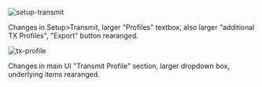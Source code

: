 
![setup-transmit](https://user-images.githubusercontent.com/27503182/164970872-2113a693-620e-4f35-8c5a-70807a29e4c5.JPG)

Changes in Setup>Transmit, larger "Profiles" textbox, also larger "additional TX Profiles", "Export" button rearanged.

![tx-profile](https://user-images.githubusercontent.com/27503182/164990203-fe3fd568-c804-403a-8acb-6010fc2a6b4e.JPG)

Changes in main UI "Transmit Profile" section, larger dropdown box, underlying items rearanged.
